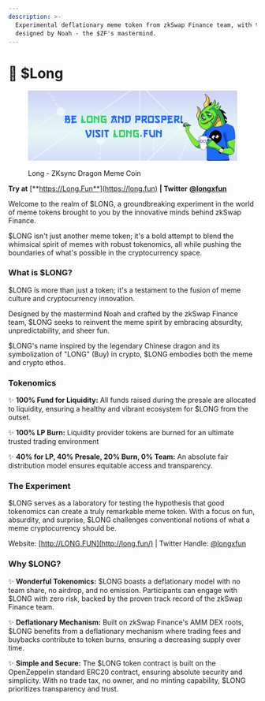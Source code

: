 ```yaml
---
description: >-
  Experimental deflationary meme token from zkSwap Finance team, with tokenomics
  designed by Noah - the $ZF's mastermind.
---
```


# 🐉 $Long

<figure><img src="../.gitbook/assets/Banner Twitter.png" alt=""><figcaption><p>Long - ZKsync Dragon Meme Coin</p></figcaption></figure>

**Try at** [**https://Long.Fun**](https://long.fun) **| Twitter** [**@longxfun**](https://twitter.com/longxfun)

Welcome to the realm of $LONG, a groundbreaking experiment in the world of meme tokens brought to you by the innovative minds behind zkSwap Finance.&#x20;

$LONG isn't just another meme token; it's a bold attempt to blend the whimsical spirit of memes with robust tokenomics, all while pushing the boundaries of what's possible in the cryptocurrency space.

### **What is $LONG?**

$LONG is more than just a token; it's a testament to the fusion of meme culture and cryptocurrency innovation.&#x20;

Designed by the mastermind Noah and crafted by the zkSwap Finance team, $LONG seeks to reinvent the meme spirit by embracing absurdity, unpredictability, and sheer fun.&#x20;

$LONG's name inspired by the legendary Chinese dragon and its symbolization of "LONG" (Buy) in crypto, $LONG embodies both the meme and crypto ethos.

### **Tokenomics**

✨ **100% Fund for Liquidity:** All funds raised during the presale are allocated to liquidity, ensuring a healthy and vibrant ecosystem for $LONG from the outset.

✨ **100% LP Burn:** Liquidity provider tokens are burned for an ultimate trusted trading environment

✨ **40% for LP, 40% Presale, 20% Burn, 0% Team:** An absolute fair distribution model ensures equitable access and transparency.

### **The Experiment**

$LONG serves as a laboratory for testing the hypothesis that good tokenomics can create a truly remarkable meme token. With a focus on fun, absurdity, and surprise, $LONG challenges conventional notions of what a meme cryptocurrency should be.&#x20;

Website: [http://LONG.FUN](http://long.fun/) | Twitter Handle: [@longxfun](https://twitter.com/longxfun)

### **Why $LONG?**

✨ **Wonderful Tokenomics:** $LONG boasts a deflationary model with no team share, no airdrop, and no emission. Participants can engage with $LONG with zero risk, backed by the proven track record of the zkSwap Finance team.

✨ **Deflationary Mechanism:** Built on zkSwap Finance's AMM DEX roots, $LONG benefits from a deflationary mechanism where trading fees and buybacks contribute to token burns, ensuring a decreasing supply over time.

✨ **Simple and Secure:** The $LONG token contract is built on the OpenZeppelin standard ERC20 contract, ensuring absolute security and simplicity. With no trade tax, no owner, and no minting capability, $LONG prioritizes transparency and trust.
